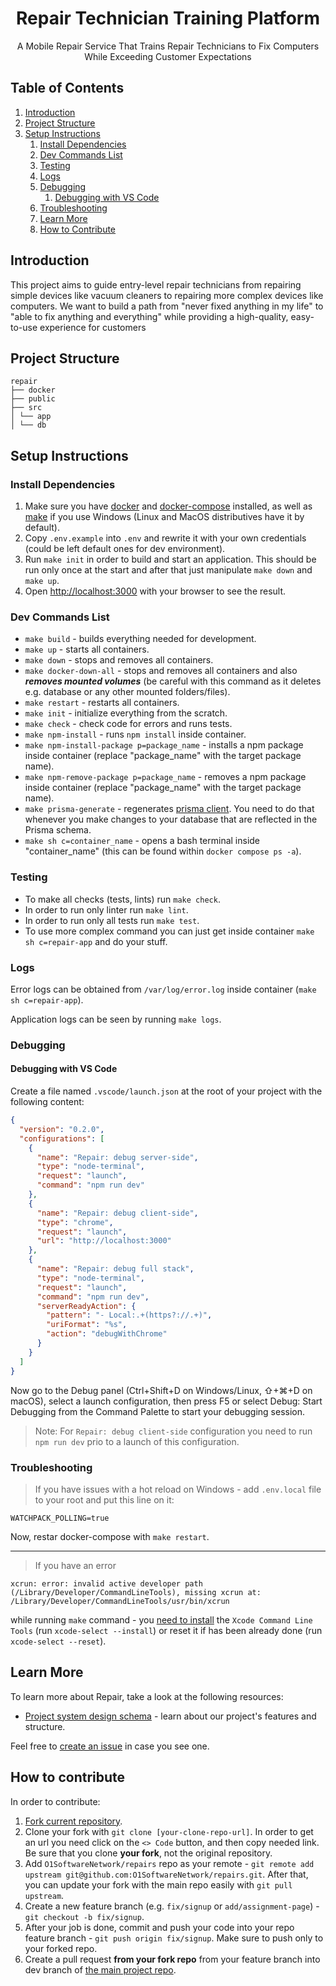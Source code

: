 <h1 align="center">Repair Technician Training Platform <br/></h1>

<p align="center">A Mobile Repair Service That Trains Repair Technicians to Fix Computers While Exceeding Customer Expectations</p>

## Table of Contents

1. [Introduction](#introduction)
2. [Project Structure](#project-structure)
3. [Setup Instructions](setup-instructions)
    1. [Install Dependencies](install-dependencies)
    2. [Dev Commands List](dev-commands-list)
    3. [Testing](testing)
    4. [Logs](logs)
    5. [Debugging](debugging)
        1. [Debugging with VS Code](debugging-with-vs-code)
    6. [Troubleshooting](troubleshooting)
    7. [Learn More](learn-more)
    8. [How to Contribute](how-to-contribute)
   

## Introduction

This project aims to guide entry-level repair technicians from repairing simple devices like vacuum cleaners to repairing more complex devices like computers. We want to build a path from "never fixed anything in my life" to "able to fix anything and everything" while providing a high-quality, easy-to-use experience for customers

## Project Structure

```
repair
├── docker
├── public
├── src
│ └── app
│ └── db
```

## Setup Instructions

### Install Dependencies

1. Make sure you have [docker](https://docs.docker.com/engine/install/) and [docker-compose](https://docs.docker.com/compose/install/) installed, as well as [make](https://stackoverflow.com/a/32127632) if you use Windows (Linux and MacOS distributives have it by default).
2. Copy `.env.example` into `.env` and rewrite it with your own credentials (could be left default ones for dev environment).
3. Run `make init` in order to build and start an application. This should be run only once at the start and after that just manipulate `make down` and `make up`.
4. Open [http://localhost:3000](http://localhost:3000) with your browser to see the result.

### Dev Commands List

- `make build` - builds everything needed for development.
- `make up` - starts all containers.
- `make down` - stops and removes all containers.
- `make docker-down-all` - stops and removes all containers and also **_removes mounted volumes_** (be careful with this command as it deletes e.g. database or any other mounted folders/files).
- `make restart` - restarts all containers.
- `make init` - initialize everything from the scratch.
- `make check` - check code for errors and runs tests.
- `make npm-install` - runs `npm install` inside container.
- `make npm-install-package p=package_name` - installs a npm package inside container (replace "package_name" with the target package name).
- `make npm-remove-package p=package_name` - removes a npm package inside container (replace "package_name" with the target package name).
- `make prisma-generate` - regenerates [prisma client](https://www.prisma.io/docs/orm/prisma-client/setup-and-configuration/introduction#5-evolving-your-application). You need to do that whenever you make changes to your database that are reflected in the Prisma schema.
- `make sh c=container_name` - opens a bash terminal inside "container_name" (this can be found within `docker compose ps -a`).

### Testing

- To make all checks (tests, lints) run `make check`.
- In order to run only linter run `make lint`.
- In order to run only all tests run `make test`.
- To use more complex command you can just get inside container `make sh c=repair-app` and do your stuff.

### Logs

Error logs can be obtained from `/var/log/error.log` inside container (`make sh c=repair-app`).

Application logs can be seen by running `make logs`.

### Debugging

#### Debugging with VS Code

Create a file named `.vscode/launch.json` at the root of your project with the following content:

```json
{
  "version": "0.2.0",
  "configurations": [
    {
      "name": "Repair: debug server-side",
      "type": "node-terminal",
      "request": "launch",
      "command": "npm run dev"
    },
    {
      "name": "Repair: debug client-side",
      "type": "chrome",
      "request": "launch",
      "url": "http://localhost:3000"
    },
    {
      "name": "Repair: debug full stack",
      "type": "node-terminal",
      "request": "launch",
      "command": "npm run dev",
      "serverReadyAction": {
        "pattern": "- Local:.+(https?://.+)",
        "uriFormat": "%s",
        "action": "debugWithChrome"
      }
    }
  ]
}
```

Now go to the Debug panel (Ctrl+Shift+D on Windows/Linux, ⇧+⌘+D on macOS), select a launch configuration, then press F5 or select Debug: Start Debugging from the Command Palette to start your debugging session.

> Note: For `Repair: debug client-side` configuration you need to run `npm run dev` prio to a launch of this configuration.

### Troubleshooting

> If you have issues with a hot reload on Windows - add `.env.local` file to your root and put this line on it:

```
WATCHPACK_POLLING=true
```

Now, restar docker-compose with `make restart`.

---

> If you have an error

```
xcrun: error: invalid active developer path (/Library/Developer/CommandLineTools), missing xcrun at: /Library/Developer/CommandLineTools/usr/bin/xcrun
```

while running `make` command - you [need to install](https://apple.stackexchange.com/questions/254380/why-am-i-getting-an-invalid-active-developer-path-when-attempting-to-use-git-a) the `Xcode Command Line Tools` (run `xcode-select --install`) or reset it if has been already done (run `xcode-select --reset`).

## Learn More

To learn more about Repair, take a look at the following resources:

- [Project system design schema](https://lucid.app/lucidchart/eaf7af53-d0dc-4af1-8dbe-56b2f839225a/edit?viewport_loc=-1697%2C-508%2C3345%2C1996%2C0_0&invitationId=inv_809c0783-5a80-448b-895b-2602dcaa7604) - learn about our project's features and structure.

Feel free to [create an issue](https://github.com/O1SoftwareNetwork/repairs/issues/new) in case you see one.

## How to contribute

In order to contribute:

1. [Fork current repository](https://github.com/O1SoftwareNetwork/repairs/fork).
2. Clone your fork with `git clone [your-clone-repo-url]`. In order to get an url you need click on the `<> Code` button, and then copy needed link.
   Be sure that you clone **your fork**, not the original repository.
3. Add `O1SoftwareNetwork/repairs` repo as your remote - `git remote add upstream git@github.com:O1SoftwareNetwork/repairs.git`. After that, you can update your fork with the main repo easily with `git pull upstream`.
4. Create a new feature branch (e.g. `fix/signup` or `add/assignment-page`) - `git checkout -b fix/signup`.
5. After your job is done, commit and push your code into your repo feature branch - `git push origin fix/signup`. Make sure to push only to your forked repo.
6. Create a pull request **from your fork repo** from your feature branch into dev branch of [the main project repo](https://github.com/O1SoftwareNetwork/repairs).